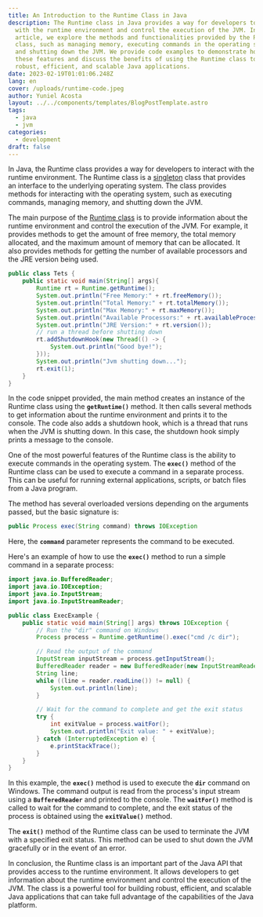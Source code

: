 ```yaml
---
title: An Introduction to the Runtime Class in Java
description: The Runtime class in Java provides a way for developers to interact
  with the runtime environment and control the execution of the JVM. In this
  article, we explore the methods and functionalities provided by the Runtime
  class, such as managing memory, executing commands in the operating system,
  and shutting down the JVM. We provide code examples to demonstrate how to use
  these features and discuss the benefits of using the Runtime class to build
  robust, efficient, and scalable Java applications.
date: 2023-02-19T01:01:06.248Z
lang: en
cover: /uploads/runtime-code.jpeg
author: Yuniel Acosta
layout: ../../components/templates/BlogPostTemplate.astro
tags:
  - java
  - jvm
categories:
  - development
draft: false
---
```


In Java, the Runtime class provides a way for developers to interact with the runtime environment. The Runtime class is a [singleton](https://www.yunielacosta.com/blog/singleton-pattern/) class that provides an interface to the underlying operating system. The class provides methods for interacting with the operating system, such as executing commands, managing memory, and shutting down the JVM.

The main purpose of the [Runtime class](https://docs.oracle.com/javase/7/docs/api/java/lang/Runtime.html) is to provide information about the runtime environment and control the execution of the JVM. For example, it provides methods to get the amount of free memory, the total memory allocated, and the maximum amount of memory that can be allocated. It also provides methods for getting the number of available processors and the JRE version being used.

```java
public class Tets {
	public static void main(String[] args){
		Runtime rt = Runtime.getRuntime();
		System.out.println("Free Memory:" + rt.freeMemory());
		System.out.println("Total Memory:" + rt.totalMemory());
		System.out.println("Max Memory:" + rt.maxMemory());
		System.out.println("Available Processors:" + rt.availableProcessors());
		System.out.println("JRE Version:" + rt.version());
		// run a thread before shutting down
		rt.addShutdownHook(new Thread(() -> {
			System.out.println("Good bye!");
		}));
		System.out.println("Jvm shutting down...");
		rt.exit(1);
	}
}
```

In the code snippet provided, the main method creates an instance of the Runtime class using the **`getRuntime()`** method. It then calls several methods to get information about the runtime environment and prints it to the console. The code also adds a shutdown hook, which is a thread that runs when the JVM is shutting down. In this case, the shutdown hook simply prints a message to the console.

One of the most powerful features of the Runtime class is the ability to execute commands in the operating system. The **`exec()`** method of the Runtime class can be used to execute a command in a separate process. This can be useful for running external applications, scripts, or batch files from a Java program.

The method has several overloaded versions depending on the arguments passed, but the basic signature is:

```java
public Process exec(String command) throws IOException
```

Here, the **`command`** parameter represents the command to be executed.

Here's an example of how to use the **`exec()`** method to run a simple command in a separate process:

```java
import java.io.BufferedReader;
import java.io.IOException;
import java.io.InputStream;
import java.io.InputStreamReader;

public class ExecExample {
    public static void main(String[] args) throws IOException {
        // Run the "dir" command on Windows
        Process process = Runtime.getRuntime().exec("cmd /c dir");

        // Read the output of the command
        InputStream inputStream = process.getInputStream();
        BufferedReader reader = new BufferedReader(new InputStreamReader(inputStream));
        String line;
        while ((line = reader.readLine()) != null) {
            System.out.println(line);
        }

        // Wait for the command to complete and get the exit status
        try {
            int exitValue = process.waitFor();
            System.out.println("Exit value: " + exitValue);
        } catch (InterruptedException e) {
            e.printStackTrace();
        }
    }
}
```

In this example, the **`exec()`** method is used to execute the **`dir`** command on Windows. The command output is read from the process's input stream using a **`BufferedReader`** and printed to the console. The **`waitFor()`** method is called to wait for the command to complete, and the exit status of the process is obtained using the **`exitValue()`** method.

The **`exit()`** method of the Runtime class can be used to terminate the JVM with a specified exit status. This method can be used to shut down the JVM gracefully or in the event of an error.

In conclusion, the Runtime class is an important part of the Java API that provides access to the runtime environment. It allows developers to get information about the runtime environment and control the execution of the JVM. The class is a powerful tool for building robust, efficient, and scalable Java applications that can take full advantage of the capabilities of the Java platform.
